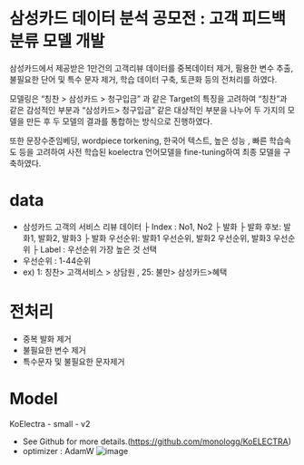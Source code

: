 # 삼성카드 데이터 분석 공모전 : 고객 피드백 분류 모델 개발

삼성카드에서 제공받은 1만건의 고객리뷰 데이터를 중복데이터 제거, 필용한 변수 추출, 불필요한 단어 및 특수 문자 제거, 학습 데이터 구축, 토큰화 등의 전처리를 하였다. 

모델링은 “칭찬 > 삼성카드 > 청구입금” 과 같은 Target의 특징을 고려하여 “칭찬”과 같은 감성적인 부분과 “삼성카드> 청구입금” 같은 대상적인 부분을 나누어 두 가지의 모델을 만든 후 두 모델의 결과를 통합하는 방식으로 진행하였다. 

또한 문장수준임베딩, wordpiece torkening, 한국어 텍스트, 높은 성능 , 빠른 학습속도 등을 고려하여 사전 학습된 koelectra 언어모델을 fine-tuning하여 최종 모델을 구축하였다. 
# data
* 삼성카드 고객의 서비스 리뷰 데이터
├ Index : No1, No2
├ 발화
├ 발화 후보: 발화1, 발화2, 발화3
├ 발화 우선순위: 발화1 우선순위, 발화2 우선순위, 발화3 우선순위
├ Label : 우선순위 가장 높은 것 선택
* 우선순위 : 1-44순위   
* ex) 1: 칭찬> 고객서비스 > 상담원 , 25: 불만> 삼성카드>혜택

# 전처리
* 중복 발화 제거
* 불필요한 변수 제거
* 특수문자 및 불필요한 문자제거

# Model
KoElectra - small - v2
* See Github for more details.(https://github.com/monologg/KoELECTRA)
* optimizer : AdamW
![image](https://user-images.githubusercontent.com/90027932/178411352-71868fdd-d7db-47a4-9046-a3de2250448c.png)

